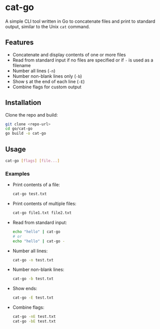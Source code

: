 # cat-go

A simple CLI tool written in Go to concatenate files and print to standard output, similar to the Unix `cat` command.

## Features
- Concatenate and display contents of one or more files
- Read from standard input if no files are specified or if `-` is used as a filename
- Number all lines (`-n`)
- Number non-blank lines only (`-b`)
- Show `$` at the end of each line (`-E`)
- Combine flags for custom output

## Installation

Clone the repo and build:

```sh
git clone <repo-url>
cd go/cat-go
go build -o cat-go
```

## Usage

```sh
cat-go [flags] [file...]
```

### Examples

- Print contents of a file:
  ```sh
  cat-go test.txt
  ```
- Print contents of multiple files:
  ```sh
  cat-go file1.txt file2.txt
  ```
- Read from standard input:
  ```sh
  echo "hello" | cat-go
  # or 
  echo "hello" | cat-go -
  ```
- Number all lines:
  ```sh
  cat-go -n test.txt
  ```
- Number non-blank lines:
  ```sh
  cat-go -b test.txt
  ```
- Show ends:
  ```sh
  cat-go -E test.txt
  ```
- Combine flags:
  ```sh
  cat-go -nE test.txt
  cat-go -bE test.txt
  ```